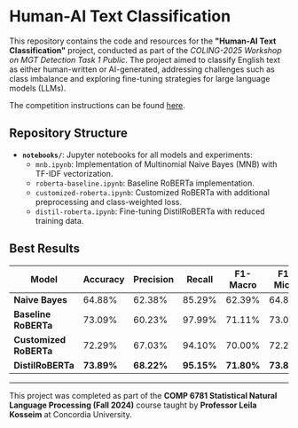 # Human-AI Text Classification

This repository contains the code and resources for the **"Human-AI Text Classification"** project, conducted as part of the *COLING-2025 Workshop on MGT Detection Task 1 Public*. The project aimed to classify English text as either human-written or AI-generated, addressing challenges such as class imbalance and exploring fine-tuning strategies for large language models (LLMs).

The competition instructions can be found [here](https://github.com/mbzuai-nlp/COLING-2025-Workshop-on-MGT-Detection-Task1/tree/main).

## Repository Structure

- **`notebooks/`**: Jupyter notebooks for all models and experiments:
  - `mnb.ipynb`: Implementation of Multinomial Naive Bayes (MNB) with TF-IDF vectorization.
  - `roberta-baseline.ipynb`: Baseline RoBERTa implementation.
  - `customized-roberta.ipynb`: Customized RoBERTa with additional preprocessing and class-weighted loss.
  - `distil-roberta.ipynb`: Fine-tuning DistilRoBERTa with reduced training data.

## Best Results

| Model              | Accuracy | Precision | Recall  | F1-Macro | F1-Micro |
|--------------------|----------|-----------|---------|----------|----------|
| **Naive Bayes**    | 64.88%   | 62.38%    | 85.29%  | 62.39%   | 64.88%   |
| **Baseline RoBERTa** | 73.09% | 60.23%    | 97.99%  | 71.11%   | 73.09%   |
| **Customized RoBERTa** | 72.29% | 67.03% | 94.10%  | 70.00%   | 72.29%   |
| **DistilRoBERTa**  | **73.89%** | **68.22%** | **95.15%** | **71.80%** | **73.89%** |

---

This project was completed as part of the **COMP 6781 Statistical Natural Language Processing (Fall 2024)** course taught by **Professor Leila Kosseim** at Concordia University.
